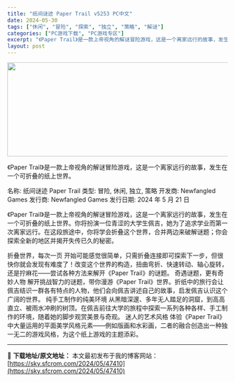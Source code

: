 ```yaml
---
title: "纸间谜迹 Paper Trail v5253 PC中文"
date: 2024-05-30
tags: ["休闲", "冒险", "探索", "独立", "策略", "解谜"]
categories: ["PC游戏下载", "PC游戏专区"]
excerpt: "《Paper Trail》是一款上帝视角的解谜冒险游戏，这是一个离家远行的故事，发生在一个可折叠的纸上世界。 名称: 纸间谜迹 Paper Trail 类型: 冒险, 休闲, 独立, 策略 开发商: Newfangled Games 发行商: Newfangled Games 发行日期: 2024 &hellip;"
layout: post
---
```


<img class="aligncenter size-full wp-image-47411" src="https://sky.sfcrom.com/wp-content/uploads/2024/05/2024052923523282.jpg" alt="" width="660" height="215" />

《Paper Trail》是一款上帝视角的解谜冒险游戏，这是一个离家远行的故事，发生在一个可折叠的纸上世界。

名称: 纸间谜迹 Paper Trail
类型: 冒险, 休闲, 独立, 策略
开发商: Newfangled Games
发行商: Newfangled Games
发行日期: 2024 年 5 月 21 日

《Paper Trail》是一款上帝视角的解谜冒险游戏，这是一个离家远行的故事，发生在一个可折叠的纸上世界。你将扮演一位青涩的大学生佩吉，她为了追求学业而第一次离家远行。在这段旅途中，你将学会折叠这个世界，合并两边来破解谜题；你会探索全新的地区并揭开失传已久的秘密。

折叠世界，每次一页
开始可能感觉很简单，只需折叠连接即可探索下一步，但很快你就会发现有难度了！改变这个世界的构造，扭曲弯折、快速转动、轴心旋转，还是拧麻花——尝试各种方法来解开《Paper Trail》的谜题。
奇遇谜题，更有奇妙人物
解开挑战智力的谜题，带你漫游《Paper Trail》世界。折纸中的旅行会让佩吉结识一群各有特点的人物，他们会向佩吉讲述自己的故事，启发佩吉认识这个广阔的世界。
纯手工制作的纯美环境
从黑暗深邃、多年无人踏足的洞窟，到高高直立、被雨水冲刷的树顶。在佩吉前往大学的旅程中探索一系列各种各样、手工制作的环境，随着她的脚步观赏美景与奇观。
迷人的艺术风格
体验《Paper Trail》中大量运用的平面美学风格元素——例如版画和水彩画，二者的融合创造出一种独一无二的游戏风格，为这个纸上游戏的主题添彩。

---
📖 **下载地址/原文地址：** 本文最初发布于我的博客网站：[https://sky.sfcrom.com/2024/05/47410](https://sky.sfcrom.com/2024/05/47410)

